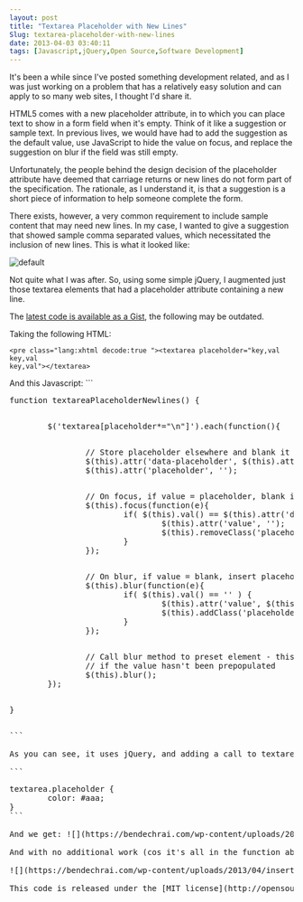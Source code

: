 ```yaml
---
layout: post
title: "Textarea Placeholder with New Lines"
Slug: textarea-placeholder-with-new-lines
date: 2013-04-03 03:40:11
tags: [Javascript,jQuery,Open Source,Software Development]
---
```

It's been a while since I've posted something development related, and as I was just working on a problem that has a relatively easy solution and can apply to so many web sites, I thought I'd share it.

HTML5 comes with a new placeholder attribute, in to which you can place text to show in a form field when it's empty. Think of it like a suggestion or sample text. In previous lives, we would have had to add the suggestion as the default value, use JavaScript to hide the value on focus, and replace the suggestion on blur if the field was still empty.

Unfortunately, the people behind the design decision of the placeholder attribute have deemed that carriage returns or new lines do not form part of the specification. The rationale, as I understand it, is that a suggestion is a short piece of information to help someone complete the form.

There exists, however, a very common requirement to include sample content that may need new lines. In my case, I wanted to give a suggestion that showed sample comma separated values, which necessitated the inclusion of new lines. This is what it looked like:

![default](https://bendechrai.com/wp-content/uploads/2013/04/default.png)

Not quite what I was after. So, using some simple jQuery, I augmented just those textarea elements that had a placeholder attribute containing a new line.

The [latest code is available as a Gist](https://gist.github.com/bendechrai/545e70d4555fe8d029fd), the following may be outdated.

Taking the following HTML:

```
<pre class="lang:xhtml decode:true "><textarea placeholder="key,val
key,val
key,val"></textarea>
```

And this Javascript: ```
<pre class="lang:js decode:true">function textareaPlaceholderNewlines() {

<p>        $('textarea[placeholder*="\n"]').each(function(){

</p><p>                // Store placeholder elsewhere and blank it
                $(this).attr('data-placeholder', $(this).attr('placeholder'));
                $(this).attr('placeholder', '');

</p><p>                // On focus, if value = placeholder, blank it
                $(this).focus(function(e){      
                        if( $(this).val() == $(this).attr('data-placeholder') ) {
                                $(this).attr('value', '');
                                $(this).removeClass('placeholder');
                        }               
                });                     

</p><p>                // On blur, if value = blank, insert placeholder
                $(this).blur(function(e){
                        if( $(this).val() == '' ) {
                                $(this).attr('value', $(this).attr('data-placeholder'));
                                $(this).addClass('placeholder');
                        }
                });             

</p><p>                // Call blur method to preset element - this will insert the placeholder
                // if the value hasn't been prepopulated
                $(this).blur();
        });

</p><p>}</p>
```

As you can see, it uses jQuery, and adding a call to textareaPlaceholderNewlines() in your body ready block will target all applicable elements on the page. (Note that it won't automatically target new elements that would match the CSS selector criteria that are added to the DOM dynamically after initial render.) A final little touch of CSS:

```
<pre class="lang:css decode:true">textarea.placeholder {  
        color: #aaa;            
}
```

And we get: ![](https://bendechrai.com/wp-content/uploads/2013/04/new-placeholder.png)

And with no additional work (cos it's all in the function above), when you click on or tab to the element, and type away, it looks like a very normal textarea:

![](https://bendechrai.com/wp-content/uploads/2013/04/inserted-text.png)

This code is released under the [MIT license](http://opensource.org/licenses/MIT), but if you use this anywhere, I'd love you to say hi in the comments...
